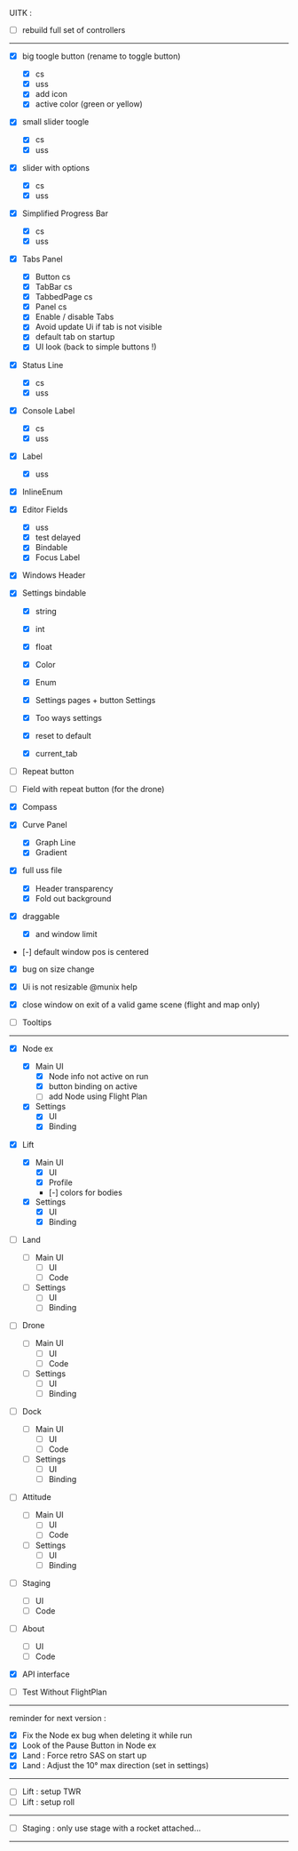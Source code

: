 UITK :

* [ ] rebuild full set of controllers
----------------------------------------

* [x] big toogle button (rename to toggle button)
    * [x] cs
    * [x] uss
    * [x] add icon
    * [x] active color (green or yellow)
* [x] small slider toogle
    * [x] cs
    * [x] uss
* [x] slider with options
    * [x] cs
    * [x] uss
* [x] Simplified Progress Bar
    * [x] cs
    * [x] uss
* [x] Tabs Panel
    * [x] Button cs
    * [x] TabBar cs
    * [x] TabbedPage cs
    * [x] Panel cs
    * [x] Enable / disable Tabs
    * [x] Avoid update Ui if tab is not visible
    * [x] default tab on startup
    * [x] UI look (back to simple buttons !)
* [x] Status Line
    * [x] cs
    * [x] uss
* [x] Console Label
    * [x] cs
    * [x] uss
* [x] Label
    * [x] uss
* [x] InlineEnum
* [x] Editor Fields 
    * [x] uss
    * [x] test delayed
    * [x] Bindable
    * [x] Focus Label

* [x] Windows Header

* [x] Settings bindable
    * [x] string
    * [x] int
    * [x] float
    * [x] Color
    * [x] Enum

    * [x] Settings pages + button Settings 
    * [x] Too ways settings
    * [x] reset to default
    * [x] current_tab

* [ ] Repeat button
* [ ] Field with repeat button (for the drone)

* [x] Compass
* [x] Curve Panel
    * [x] Graph Line
    * [x] Gradient

* [x]  full uss file
    * [x] Header transparency
    * [x] Fold out background

* [x] draggable 
  * [x] and window limit

* [-] default window pos is centered
* [x] bug on size change
* [x] Ui is not resizable @munix help

* [x] close window on exit of a valid game scene (flight and map only)
* [ ] Tooltips

-----------------------------
* [x] Node ex 
  * [x] Main UI
    * [x] Node info not active on run
    * [x] button binding on active
    * [ ] add Node using Flight Plan
  * [x] Settings
    * [x] UI
    * [x] Binding

* [x] Lift
  * [x] Main UI
    * [x] UI
    * [x] Profile
    * [-] colors for bodies
  * [x] Settings
    * [x] UI
    * [x] Binding  

* [ ] Land
  * [ ] Main UI
    * [ ] UI
    * [ ] Code
  * [ ] Settings
    * [ ] UI
    * [ ] Binding  

* [ ] Drone
  * [ ] Main UI
    * [ ] UI
    * [ ] Code
  * [ ] Settings
    * [ ] UI
    * [ ] Binding  

* [ ] Dock
  * [ ] Main UI
    * [ ] UI
    * [ ] Code
  * [ ] Settings
    * [ ] UI
    * [ ] Binding  

* [ ] Attitude
  * [ ] Main UI
    * [ ] UI
    * [ ] Code
  * [ ] Settings
    * [ ] UI
    * [ ] Binding  

* [ ] Staging
  * [ ] UI
  * [ ] Code

* [ ] About
  * [ ] UI
  * [ ] Code

* [x] API interface

* [ ] Test Without FlightPlan

----------------------------


reminder for next version : 

* [x] Fix the Node ex bug when deleting it while run
* [x] Look of the Pause Button in Node ex
* [x] Land : Force retro SAS on start up
* [x] Land : Adjust the 10° max direction (set in settings)

-------------

* [ ] Lift : setup TWR
* [ ] Lift : setup roll

-------------
* [ ] Staging : only use stage with a rocket attached...
-------------




 

